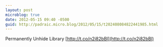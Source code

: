 ```yaml
---
layout: post
microblog: true
date: 2012-05-15 09:40 -0500
guid: http://padraic.micro.blog/2012/05/15/t202408084822441985.html
---
```

Permanently Unhide Library [http://t.co/n2i82bBl](http://t.co/n2i82bBl)

